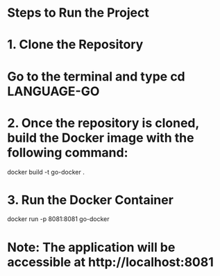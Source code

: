 # Steps to Run the Project

# 1. Clone the Repository

# Go to the terminal and type cd LANGUAGE-GO

# 2. Once the repository is cloned, build the Docker image with the following command:

docker build -t go-docker .

# 3. Run the Docker Container

docker run -p 8081:8081 go-docker

# Note: The application will be accessible at http://localhost:8081